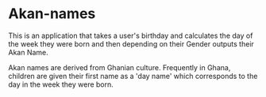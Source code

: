 ﻿# Akan-names

This is an application that takes a user's birthday and calculates the day of the week they were born and then depending on their Gender outputs their Akan Name. 

Akan names are derived from Ghanian culture. Frequently in Ghana, children are given their first name as a 'day name' which corresponds to the day in the week they were born.

